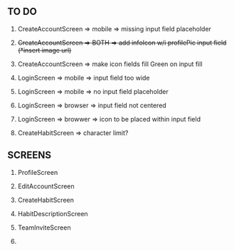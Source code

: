 ## TO DO

1. CreateAccountScreen => mobile => missing input field placeholder
2. ~~CreateAccountScreen => BOTH => add infoIcon w/i profilePic input field (*insert image url)~~
3. CreateAccountScreen => make icon fields fill Green on input fill

1. LoginScreen => mobile => input field too wide
2. LoginScreen => mobile => no input field placeholder
3. LoginScreen => browser => input field not centered
4. LoginScreen => browwer => icon to be placed within input field

1. CreateHabitScreen => character limit?

## SCREENS 

1. ProfileScreen
2. EditAccountScreen

3. CreateHabitScreen
4. HabitDescriptionScreen
5. TeamInviteScreen
6. 